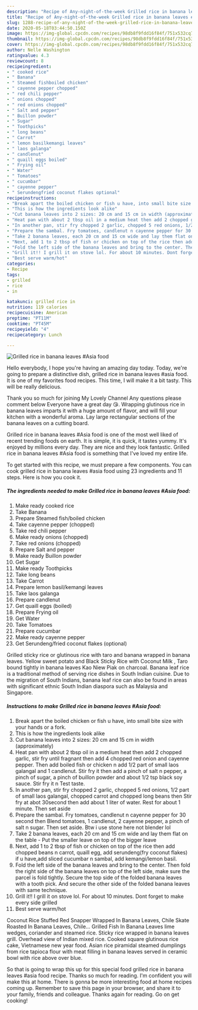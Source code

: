 ```yaml
---
description: "Recipe of Any-night-of-the-week Grilled rice in banana leaves #Asia food"
title: "Recipe of Any-night-of-the-week Grilled rice in banana leaves #Asia food"
slug: 1288-recipe-of-any-night-of-the-week-grilled-rice-in-banana-leaves-asia-food
date: 2020-05-18T03:44:50.150Z
image: https://img-global.cpcdn.com/recipes/98db8f9fdd16f84f/751x532cq70/grilled-rice-in-banana-leaves-asia-food-recipe-main-photo.jpg
thumbnail: https://img-global.cpcdn.com/recipes/98db8f9fdd16f84f/751x532cq70/grilled-rice-in-banana-leaves-asia-food-recipe-main-photo.jpg
cover: https://img-global.cpcdn.com/recipes/98db8f9fdd16f84f/751x532cq70/grilled-rice-in-banana-leaves-asia-food-recipe-main-photo.jpg
author: Nelle Washington
ratingvalue: 4.3
reviewcount: 8
recipeingredient:
- " cooked rice"
- " Banana"
- " Steamed fishboiled chicken"
- " cayenne pepper chopped"
- " red chili pepper"
- " onions chopped"
- " red onions chopped"
- " Salt and pepper"
- " Buillon powder"
- " Sugar"
- " Toothpicks"
- " long beans"
- " Carrot"
- " lemon basilkemangi leaves"
- " laos galanga"
- " candlenut"
- " quaill eggs boiled"
- " Frying oil"
- " Water"
- " Tomatoes"
- " cucumbar"
- " cayenne pepper"
- " Serundengfried coconut flakes optional"
recipeinstructions:
- "Break apart the boiled chicken or fish u have, into small bite size with your hands or a fork."
- "This is how the ingredients look alike"
- "Cut banana leaves into 2 sizes: 20 cm and 15 cm in width (approximately)"
- "Heat pan with about 2 tbsp oil in a medium heat then add 2 chopped garlic, stir fry until fragnant then add 4 chopped red onion and cayenne pepper. Then add boiled fish or chicken n add 1/2 part of small laos galangal and 1 candlenut. Stir fry it then add a pinch of salt n pepper, a pinch of sugar, a pinch of buillon powder and about 1/2 tsp black soy sauce. Stir fry it n Test taste."
- "In another pan, stir fry chopped 2 garlic, chopped 5 red onions, 1/2 part of small laos galangal, chopped carrot and chopped long beans then Stir fry at abot 30second then add about 1 liter of water. Rest for about 1 minute. Then set aside"
- "Prepare the sambal. Fry tomatoes, candlenut n cayenne pepper for 30 second then Blend tomatoes, 1 candlenut, 2 cayenne pepper, a pinch of salt n sugar. Then set aside. Btw i use stone here not blender lol"
- "Take 2 banana leaves, each 20 cm and 15 cm wide and lay them flat on the table Put the smaller leave on top of the bigger leave"
- "Next, add 1 to 2 tbsp of fish or chicken on top of the rice then add chopped beans n carrot, quaill egg, add serundeng(fry coconut flakes) if u have,add sliced cucumbar n sambal, add kemangi/lemon basil."
- "Fold the left side of the banana leaves and bring to the center. Then fold the right side of the banana leaves on top of the left side, make sure the parcel is fold tightly. Secure the top side of the folded banana leaves with a tooth pick. And secure the other side of the folded banana leaves with same technique."
- "Grill it!! I grill it on stove lol. For about 10 minutes. Dont forget to make every side grilled"
- "Best serve warm/hot"
categories:
- Recipe
tags:
- grilled
- rice
- in

katakunci: grilled rice in 
nutrition: 119 calories
recipecuisine: American
preptime: "PT11M"
cooktime: "PT45M"
recipeyield: "4"
recipecategory: Lunch

---
```



![Grilled rice in banana leaves #Asia food](https://img-global.cpcdn.com/recipes/98db8f9fdd16f84f/751x532cq70/grilled-rice-in-banana-leaves-asia-food-recipe-main-photo.jpg)

Hello everybody, I hope you're having an amazing day today. Today, we're going to prepare a distinctive dish, grilled rice in banana leaves #asia food. It is one of my favorites food recipes. This time, I will make it a bit tasty. This will be really delicious.

Thank you so much for joining My Lovely Channel Any questions please comment below Everyone have a great day 😘. Wrapping glutinous rice in banana leaves imparts it with a huge amount of flavor, and will fill your kitchen with a wonderful aroma. Lay large rectangular sections of the banana leaves on a cutting board.

Grilled rice in banana leaves #Asia food is one of the most well liked of recent trending foods on earth. It is simple, it is quick, it tastes yummy. It's enjoyed by millions every day. They are nice and they look fantastic. Grilled rice in banana leaves #Asia food is something that I've loved my entire life.


To get started with this recipe, we must prepare a few components. You can cook grilled rice in banana leaves #asia food using 23 ingredients and 11 steps. Here is how you cook it.

<!--inarticleads1-->

##### The ingredients needed to make Grilled rice in banana leaves #Asia food:

1. Make ready  cooked rice
1. Take  Banana
1. Prepare  Steamed fish/boiled chicken
1. Take  cayenne pepper (chopped)
1. Take  red chili pepper
1. Make ready  onions (chopped)
1. Take  red onions (chopped)
1. Prepare  Salt and pepper
1. Make ready  Buillon powder
1. Get  Sugar
1. Make ready  Toothpicks
1. Take  long beans
1. Take  Carrot
1. Prepare  lemon basil/kemangi leaves
1. Take  laos galanga
1. Prepare  candlenut
1. Get  quaill eggs (boiled)
1. Prepare  Frying oil
1. Get  Water
1. Take  Tomatoes
1. Prepare  cucumbar
1. Make ready  cayenne pepper
1. Get  Serundeng/fried coconut flakes (optional)


Grilled sticky rice or glutinous rice with taro and banana wrapped in banana leaves. Yellow sweet potato and Black Sticky Rice with Coconut Milk , Taro bound tightly in banana leaves Kao Niew Piak on charcoal. Banana leaf rice is a traditional method of serving rice dishes in South Indian cuisine. Due to the migration of South Indians, banana leaf rice can also be found in areas with significant ethnic South Indian diaspora such as Malaysia and Singapore. 

<!--inarticleads2-->

##### Instructions to make Grilled rice in banana leaves #Asia food:

1. Break apart the boiled chicken or fish u have, into small bite size with your hands or a fork.
1. This is how the ingredients look alike
1. Cut banana leaves into 2 sizes: 20 cm and 15 cm in width (approximately)
1. Heat pan with about 2 tbsp oil in a medium heat then add 2 chopped garlic, stir fry until fragnant then add 4 chopped red onion and cayenne pepper. Then add boiled fish or chicken n add 1/2 part of small laos galangal and 1 candlenut. Stir fry it then add a pinch of salt n pepper, a pinch of sugar, a pinch of buillon powder and about 1/2 tsp black soy sauce. Stir fry it n Test taste.
1. In another pan, stir fry chopped 2 garlic, chopped 5 red onions, 1/2 part of small laos galangal, chopped carrot and chopped long beans then Stir fry at abot 30second then add about 1 liter of water. Rest for about 1 minute. Then set aside
1. Prepare the sambal. Fry tomatoes, candlenut n cayenne pepper for 30 second then Blend tomatoes, 1 candlenut, 2 cayenne pepper, a pinch of salt n sugar. Then set aside. Btw i use stone here not blender lol
1. Take 2 banana leaves, each 20 cm and 15 cm wide and lay them flat on the table - Put the smaller leave on top of the bigger leave
1. Next, add 1 to 2 tbsp of fish or chicken on top of the rice then add chopped beans n carrot, quaill egg, add serundeng(fry coconut flakes) if u have,add sliced cucumbar n sambal, add kemangi/lemon basil.
1. Fold the left side of the banana leaves and bring to the center. Then fold the right side of the banana leaves on top of the left side, make sure the parcel is fold tightly. Secure the top side of the folded banana leaves with a tooth pick. And secure the other side of the folded banana leaves with same technique.
1. Grill it!! I grill it on stove lol. For about 10 minutes. Dont forget to make every side grilled
1. Best serve warm/hot


Coconut Rice Stuffed Red Snapper Wrapped In Banana Leaves, Chile Skate Roasted In Banana Leaves, Chile… Grilled Fish In Banana Leaves lime wedges, coriander and steamed rice. Sticky rice wrapped in banana leaves grill. Overhead view of Indian mixed rice. Cooked square glutinous rice cake, Vietnamese new year food. Asian rice piramidal steamed dumplings from rice tapioca flour with meat filling in banana leaves served in ceramic bowl with rice above over blue. 

So that is going to wrap this up for this special food grilled rice in banana leaves #asia food recipe. Thanks so much for reading. I'm confident you will make this at home. There is gonna be more interesting food at home recipes coming up. Remember to save this page in your browser, and share it to your family, friends and colleague. Thanks again for reading. Go on get cooking!
